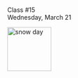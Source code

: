 <div class="lecture1">

<div class="column_date">
<p markdown="block">

 <br>
Class #15<br>
Wednesday, March 21
</p>
</div>
<div class="column_materials">
<p markdown="block">

<img src="https://c1.staticflickr.com/6/5471/11287461455_5bd5cdfd15_b.jpg" width="100px" alt="snow day" align="middle">



</p>
</div>

<div class="column_assign">
<p markdown="block">




</p>
</div>

</div>
